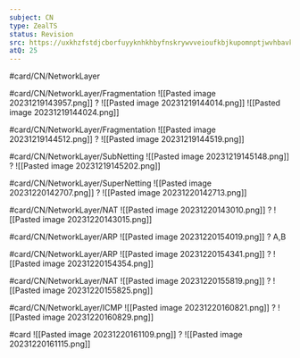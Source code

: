 ```yaml
---
subject: CN
type: ZealTS
status: Revision
src: https://uxkhzfstdjcborfuyyknhkhbyfnskrywvveioufkbjkupomnptjwvhbavkysuhi.vercel.app/solution.html?testId=628f2d8bc16c33657a586c8d&test_id=37
atQ: 25
---
```

#card/CN/NetworkLayer 

#card/CN/NetworkLayer/Fragmentation
![[Pasted image 20231219143957.png]]
?
![[Pasted image 20231219144014.png]]
![[Pasted image 20231219144024.png]] <!--SR:!2023-12-29,2,150-->

#card/CN/NetworkLayer/Fragmentation
![[Pasted image 20231219144512.png]]
?
![[Pasted image 20231219144519.png]] <!--SR:!2023-12-29,2,150-->

#card/CN/NetworkLayer/SubNetting 
![[Pasted image 20231219145148.png]]
?
![[Pasted image 20231219145202.png]] 

#card/CN/NetworkLayer/SuperNetting 
![[Pasted image 20231220142707.png]]
?
![[Pasted image 20231220142713.png]] 

#card/CN/NetworkLayer/NAT
![[Pasted image 20231220143010.png]]
?
![[Pasted image 20231220143015.png]] <!--SR:!2023-12-28,1,130-->

#card/CN/NetworkLayer/ARP
![[Pasted image 20231220154019.png]]
?
A,B <!--SR:!2023-12-28,1,130-->

#card/CN/NetworkLayer/ARP
![[Pasted image 20231220154341.png]]
?
![[Pasted image 20231220154354.png]] <!--SR:!2023-12-28,1,130-->

#card/CN/NetworkLayer/NAT
![[Pasted image 20231220155819.png]]
?
![[Pasted image 20231220155825.png]] <!--SR:!2023-12-29,2,150-->

#card/CN/NetworkLayer/ICMP
![[Pasted image 20231220160821.png]]
?
![[Pasted image 20231220160829.png]] <!--SR:!2023-12-29,2,150--> 

#card
![[Pasted image 20231220161109.png]]
?
![[Pasted image 20231220161115.png]] <!--SR:!2023-12-27,1,130--> 

